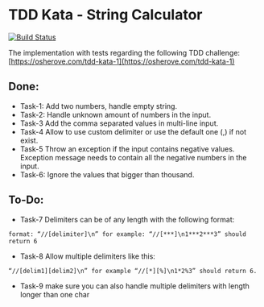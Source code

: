 # TDD Kata - String Calculator

[![Build Status](https://travis-ci.com/ibrahimgunduz34/tddkata-string-calculator.svg?branch=master)](https://travis-ci.com/ibrahimgunduz34/tddkata-string-calculator)


The implementation with tests regarding the following TDD challenge:
[https://osherove.com/tdd-kata-1](https://osherove.com/tdd-kata-1)

## Done:
* Task-1: Add two numbers, handle empty string.
* Task-2: Handle unknown amount of numbers in the input.
* Task-3 Add the comma separated values in multi-line input.
* Task-4 Allow to use custom delimiter or use the default one (,) if not exist.
* Task-5 Throw an exception if the input contains negative values. Exception message needs to contain all the negative numbers in the input.
* Task-6: Ignore the values that bigger than thousand.

## To-Do:
* Task-7 Delimiters can be of any length with the following format: 
```$xslt
format: “//[delimiter]\n” for example: “//[***]\n1***2***3” should return 6
```

* Task-8 Allow multiple delimiters like this: 
```$xslt
“//[delim1][delim2]\n” for example “//[*][%]\n1*2%3” should return 6.
```

* Task-9 make sure you can also handle multiple delimiters with length longer than one char



